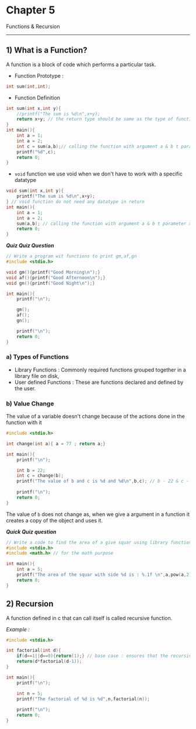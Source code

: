 # Chapter 5
Functions & Recursion

---
## 1) What is a Function?

A function is a block of code which performs a particular task.

- Function Prototype :
```c
int sum(int,int);
```

- Function Definition
```c
int sum(int x,int y){
	//printf("The sum is %d\n",x+y);
	return x+y; // the return type should be same as the type of function
}
int main(){
	int a = 1;
	int a = 2;
	int c = sum(a,b);// calling the function with argument a & b t parameter x & y
	printf("%d",c);
	return 0;
}
```

- `void` function
we use void when we don't have to work with a specific datatype
```c
void sum(int x,int y){
	printf("The sum is %d\n",x+y);
} // void function do not need any datatype in return
int main(){
	int a = 1;
	int a = 2;
	sum(a,b); // calling the function with argument a & b t parameter x & y
	return 0;
}
```

***Quiz Quiz Question***
```c
// Write a program wit functions to print gm,af,gn
#include <stdio.h>

void gm(){printf("Good Morning\n");}
void af(){printf("Good Afternoon\n");}
void gn(){printf("Good Night\n");}

int main(){
    printf("\n");

    gm();
    af();
    gn();

    printf("\n");
    return 0;
}
```

### a) Types of Functions

- Library Functions : Commonly required functions grouped together in a library file on disk,
- User defined Functions : These are functions declared and defined by the user.

### b) Value Change
The value of a variable doesn't change because of the actions done in the function with it
```c
#include <stdio.h>

int change(int a){ a = 77 ; return a;}

int main(){
    printf("\n");

    int b = 22;
    int c = change(b);
    printf("The value of b and c is %d and %d\n",b,c); // b - 22 & c - 77
    
    printf("\n");
    return 0;
}
```
The value of `b` does not change as, when we give a argument in a function it creates a copy of the object and uses it.

***Quick Quiz question***
```c
// Write a code to find the area of a give squar using library function
#include <stdio.h>
#include <math.h> // for the math purpose

int main(){
    int a = 5;
    printf("The area of the squar with side %d is : %.1f \n",a,pow(a,2));
    return 0;
}
```

## 2) Recursion

A function defined in c that can call itself is called recursive function.

*Example :*
```c
#include <stdio.h>

int factorial(int d){
    if(d==1||d==0){return(1);} // base case : ensures that the recursive function ends
    return(d*factorial(d-1));
}

int main(){
    printf("\n");

    int n = 5;
    printf("The factorial of %d is %d",n,factorial(n));
  
    printf("\n");
    return 0;
}
```

